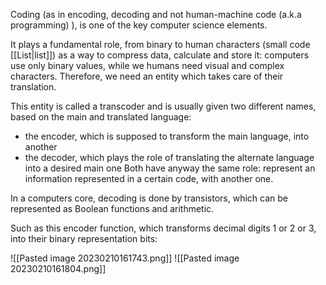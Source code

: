 Coding (as in encoding, decoding and not human-machine code (a.k.a programming) ), is one of the key computer science elements. 

It plays a fundamental role, from binary to human characters (small code [[List|list]]) as a way to compress data, calculate and store it: computers use only binary values, while we humans need visual and complex characters. Therefore, we need an entity which takes care of their translation.

This entity is called a transcoder and is usually given two different names, based on the main and translated language: 
- the encoder, which is supposed to transform the main language, into another 
- the decoder, which plays the role of translating the alternate language into a desired main one 
Both have anyway the same role: represent an information represented in a certain code, with another one.

In a computers core, decoding is done by transistors, which can be represented as Boolean functions and arithmetic.

Such as this encoder function, which transforms decimal digits 1 or 2 or 3, into their binary representation bits:

![[Pasted image 20230210161743.png]]
![[Pasted image 20230210161804.png]]
